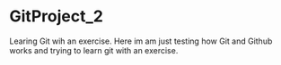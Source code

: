 # GitProject_2
Learing Git wih an exercise.
Here im am just testing how Git and Github works and trying to learn git with an exercise.
